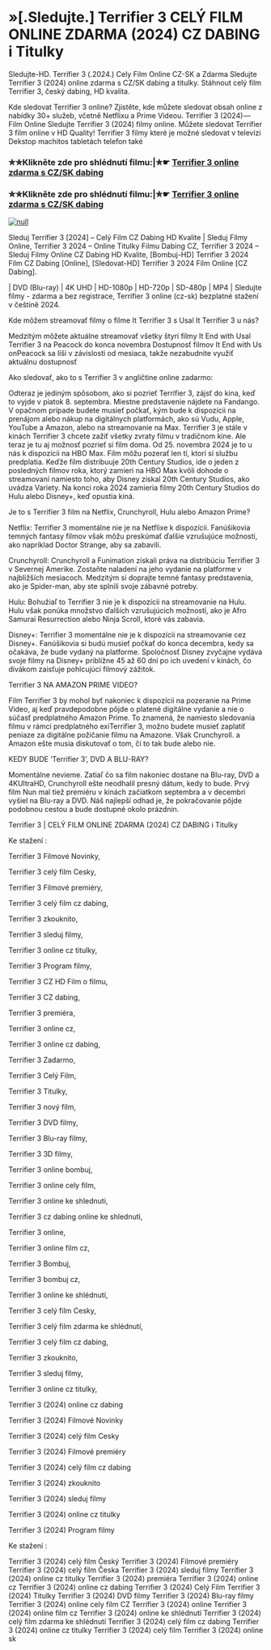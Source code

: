 # »[.Sledujte.] Terrifier 3 CELÝ FILM ONLINE ZDARMA (2024) CZ DABING i Titulky

Sledujte-HD. Terrifier 3 (.2024.) Cely Film Online CZ-SK a Zdarma
Sledujte Terrifier 3 (2024) online zdarma s CZ/SK dabing a titulky. Stáhnout celý film Terrifier 3, český dabing, HD kvalita.

Kde sledovat Terrifier 3 online? Zjistěte, kde můžete sledovat obsah online z nabídky 30+ služeb, včetně Netflixu a Prime Videou. Terrifier 3 (2024) — Film Online Sledujte Terrifier 3 (2024) filmy online. Můžete sledovat Terrifier 3 film online v HD Quality! Terrifier 3 filmy které je možné sledovat v televizi Dekstop machitos tabletách telefon také

### ✮✮Klikněte zde pro shlédnutí filmu:|✮☛ [Terrifier 3 online zdarma s CZ/SK dabing](https://bit.ly/terrifier-3-cely-film-cz)

### ✮✮Klikněte zde pro shlédnutí filmu:|✮☛ [Terrifier 3 online zdarma s CZ/SK dabing](https://bit.ly/terrifier-3-cely-film-cz)

[![null](https://static.wixstatic.com/media/855a25_043b5abeb4ae4d35ac003198e7fe56ed~mv2.gif)](https://bit.ly/terrifier-3-cely-film-cz)

Sleduj Terrifier 3 [2024] – Celý Film CZ Dabing HD Kvalite | Sleduj Filmy Online, Terrifier 3 2024 – Online Titulky Filmu Dabing CZ, Terrifier 3 2024 – Sleduj Filmy Online CZ Dabing HD Kvalite, [Bombuj-HD] Terrifier 3 2024 Film CZ Dabing [Online], [Sledovat-HD] Terrifier 3 2024 Film Online [CZ Dabing].

| DVD (Blu-ray) | 4K UHD | HD-1080p | HD-720p | SD-480p | MP4 | Sledujte filmy - zdarma a bez registrace, Terrifier 3 online (cz-sk) bezplatné stažení v češtině 2024.

Kde môžem streamovať filmy o filme It Terrifier 3 s Usal It Terrifier 3 u nás?

Medzitým môžete aktuálne streamovať všetky štyri filmy It End with Usal Terrifier 3 na Peacock do konca novembra Dostupnosť filmov It End with Us onPeacock sa líši v závislosti od mesiaca, takže nezabudnite využiť aktuálnu dostupnosť

Ako sledovať, ako to s Terrifier 3 v angličtine online zadarmo:

Odteraz je jediným spôsobom, ako si pozrieť Terrifier 3, zájsť do kina, keď to vyjde v piatok 8. septembra. Miestne predstavenie nájdete na Fandango. V opačnom prípade budete musieť počkať, kým bude k dispozícii na prenájom alebo nákup na digitálnych platformách, ako sú Vudu, Apple, YouTube a Amazon, alebo na streamovanie na Max. Terrifier 3 je stále v kinách Terrifier 3 chcete zažiť všetky zvraty filmu v tradičnom kine. Ale teraz je tu aj možnosť pozrieť si film doma. Od 25. novembra 2024 je to u nás k dispozícii na HBO Max. Film môžu pozerať len tí, ktorí si službu predplatia. Keďže film distribuuje 20th Century Studios, ide o jeden z posledných filmov roka, ktorý zamieri na HBO Max kvôli dohode o streamovaní namiesto toho, aby Disney získal 20th Century Studios, ako uvádza Variety. Na konci roka 2024 zamieria filmy 20th Century Studios do Hulu alebo Disney+, keď opustia kiná.

Je to s Terrifier 3 film na Netflix, Crunchyroll, Hulu alebo Amazon Prime?

Netflix: Terrifier 3 momentálne nie je na Netflixe k dispozícii. Fanúšikovia temných fantasy filmov však môžu preskúmať ďalšie vzrušujúce možnosti, ako napríklad Doctor Strange, aby sa zabavili.

Crunchyroll: Crunchyroll a Funimation získali práva na distribúciu Terrifier 3 v Severnej Amerike. Zostaňte naladení na jeho vydanie na platforme v najbližších mesiacoch. Medzitým si doprajte temné fantasy predstavenia, ako je Spider-man, aby ste splnili svoje zábavné potreby.

Hulu: Bohužiaľ to Terrifier 3 nie je k dispozícii na streamovanie na Hulu. Hulu však ponúka množstvo ďalších vzrušujúcich možností, ako je Afro Samurai Resurrection alebo Ninja Scroll, ktoré vás zabavia.

Disney+: Terrifier 3 momentálne nie je k dispozícii na streamovanie cez Disney+. Fanúšikovia si budú musieť počkať do konca decembra, kedy sa očakáva, že bude vydaný na platforme. Spoločnosť Disney zvyčajne vydáva svoje filmy na Disney+ približne 45 až 60 dní po ich uvedení v kinách, čo divákom zaisťuje pohlcujúci filmový zážitok.

Terrifier 3 NA AMAZON PRIME VIDEO?

Film Terrifier 3 by mohol byť nakoniec k dispozícii na pozeranie na Prime Video, aj keď pravdepodobne pôjde o platené digitálne vydanie a nie o súčasť predplatného Amazon Prime. To znamená, že namiesto sledovania filmu v rámci predplatného exiTerrifier 3, možno budete musieť zaplatiť peniaze za digitálne požičanie filmu na Amazone. Však Crunchyroll. a Amazon ešte musia diskutovať o tom, či to tak bude alebo nie.

KEDY BUDE ‘Terrifier 3’, DVD A BLU-RAY?

Momentálne nevieme. Zatiaľ čo sa film nakoniec dostane na Blu-ray, DVD a 4KUltraHD, Crunchyroll ešte neodhalil presný dátum, kedy to bude. Prvý film Nun mal tiež premiéru v kinách začiatkom septembra a v decembri vyšiel na Blu-ray a DVD. Náš najlepší odhad je, že pokračovanie pôjde podobnou cestou a bude dostupné okolo prázdnin.

Terrifier 3 | CELÝ FILM ONLINE ZDARMA (2024) CZ DABING i Titulky

Ke stažení :

Terrifier 3 Filmové Novinky,

Terrifier 3 celý film Cesky,

Terrifier 3 Filmové premiéry,

Terrifier 3 celý film cz dabing,

Terrifier 3 zkouknito,

Terrifier 3 sleduj filmy,

Terrifier 3 online cz titulky,

Terrifier 3 Program filmy,

Terrifier 3 CZ HD Film o filmu,

Terrifier 3 CZ dabing,

Terrifier 3 premiéra,

Terrifier 3 online cz,

Terrifier 3 online cz dabing,

Terrifier 3 Zadarmo,

Terrifier 3 Celý Film,

Terrifier 3 Titulky,

Terrifier 3 nový film,

Terrifier 3 DVD filmy,

Terrifier 3 Blu-ray filmy,

Terrifier 3 3D filmy,

Terrifier 3 online bombuj,

Terrifier 3 online cely film,

Terrifier 3 online ke shlednuti,

Terrifier 3 cz dabing online ke shlednuti,

Terrifier 3 online,

Terrifier 3 online film cz,

Terrifier 3 Bombuj,

Terrifier 3 bombuj cz,

Terrifier 3 online ke shlédnutí,

Terrifier 3 celý film Cesky,

Terrifier 3 celý film zdarma ke shlédnutí,

Terrifier 3 celý film cz dabing,

Terrifier 3 zkouknito,

Terrifier 3 sleduj filmy,

Terrifier 3 online cz titulky,

Terrifier 3 (2024) online cz dabing

Terrifier 3 (2024) Filmové Novinky

Terrifier 3 (2024) celý film Cesky

Terrifier 3 (2024) Filmové premiéry

Terrifier 3 (2024) celý film cz dabing

Terrifier 3 (2024) zkouknito

Terrifier 3 (2024) sleduj filmy

Terrifier 3 (2024) online cz titulky

Terrifier 3 (2024) Program filmy

Ke stažení :

Terrifier 3 (2024) celý film Český Terrifier 3 (2024) Filmové premiéry Terrifier 3 (2024) celý film Česka Terrifier 3 (2024) sleduj filmy Terrifier 3 (2024) online cz titulky Terrifier 3 (2024) premiéra Terrifier 3 (2024) online cz Terrifier 3 (2024) online cz dabing Terrifier 3 (2024) Celý Film Terrifier 3 (2024) Titulky Terrifier 3 (2024) DVD filmy Terrifier 3 (2024) Blu-ray filmy Terrifier 3 (2024) online cely film CZ Terrifier 3 (2024) online Terrifier 3 (2024) online film cz Terrifier 3 (2024) online ke shlédnutí Terrifier 3 (2024) celý film zdarma ke shlédnutí Terrifier 3 (2024) celý film cz dabing Terrifier 3 (2024) online cz titulky Terrifier 3 (2024) celý film Terrifier 3 (2024) online sk

